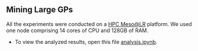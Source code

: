 ## Mining Large GPs

All the experiments were conducted on a [HPC Meso@LR](https://meso-lr.umontpellier.fr) platform. We used one node comprising 14 cores of CPU and 128GB of RAM.

* To view the analyzed results, open this file [analysis.ipynb](https://github.com/owuordickson/meso-hpc-lr/tree/master/results/large_gps/analysis.ipynb).
